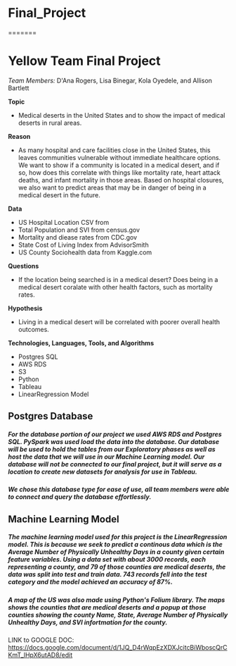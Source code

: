 
# Final_Project

=======
# Yellow Team Final Project
*Team Members:* D'Ana Rogers, Lisa Binegar, Kola Oyedele, and Allison Bartlett

**Topic**
- Medical deserts in the United States and to show the impact of medical deserts in rural areas. 

**Reason**
- As many hospital and care facilities close in the United States, this leaves communities vulnerable without immediate healthcare options. We want to show if a community is located in a medical desert, and if so, how does this correlate with things like mortality rate, heart attack deaths, and infant mortality in those areas. Based on hospital closures, we also want to predict areas that may be in danger of being in a medical desert in the future. 

**Data**
- US Hospital Location CSV from 
- Total Population and SVI from census.gov 
- Mortality and diease rates from CDC.gov
- State Cost of Living Index from AdvisorSmith
- US County Sociohealth data from Kaggle.com

**Questions**
- If the location being searched is in a medical desert? Does being in a medical desert coralate with other health factors, such as mortality rates. 

**Hypothesis** 
- Living in a medical desert will be correlated with poorer overall health outcomes. 

**Technologies, Languages, Tools, and Algorithms**
- Postgres SQL
- AWS RDS
- S3
- Python
- Tableau
- LinearRegression Model

## Postgres Database

##### For the database portion of our project we used AWS RDS and Postgres SQL. PySpark was used load the data into the database. Our database will be used to hold the tables from our Exploratory phases as well as host the data that we will use in our Machine Learning model. Our database will not be connected to our final project, but it will serve as a location to create new datasets for analysis for use in Tableau.
##### We chose this database type for ease of use, all team members were able to connect and query the database effortlessly.

## Machine Learning Model

##### The machine learning model used for this project is the LinearRegression model. This is because we seek to predict a continous data which is the Average Number of Physically Unhealthy Days in a county given certain feature variables. Using a data set with about 3000 records, each representing a county, and 79 of those counties are medical deserts, the data was split into test and train data. 743 records fell into the test category and the model achieved an accuracy of 87%. 

##### A map of the US was also made using Python's Folium library. The maps shows the counties that are medical deserts and a popup at those counties showing the county Name, State, Average Number of Physically Unhealthy Days, and SVI infortmation for the county. 



LINK to GOOGLE DOC: 
https://docs.google.com/document/d/1JQ_D4rWqpEzXDXJcitcBiWboscQrCKmT_lHpX6utAD8/edit
